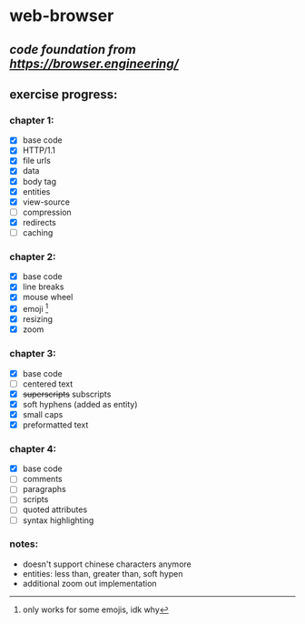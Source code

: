 # web-browser
## *code foundation from https://browser.engineering/*

## exercise progress:
### chapter 1:
- [x] base code
- [x] HTTP/1.1
- [x] file urls
- [x] data
- [x] body tag
- [x] entities 
- [x] view-source
- [ ] compression
- [x] redirects
- [ ] caching 

### chapter 2:
- [x] base code
- [x] line breaks
- [x] mouse wheel
- [x] emoji [^1]
- [x] resizing
- [x] zoom 

### chapter 3:
- [x] base code
- [ ] centered text
- [x] ~~superscripts~~ subscripts 
- [x] soft hyphens (added as entity)
- [x] small caps
- [x] preformatted text

### chapter 4:
- [x] base code
- [ ] comments
- [ ] paragraphs
- [ ] scripts
- [ ] quoted attributes
- [ ] syntax highlighting

### notes:
- doesn't support chinese characters anymore
- entities: less than, greater than, soft hypen
- additional zoom out implementation

[^1]: only works for some emojis, idk why